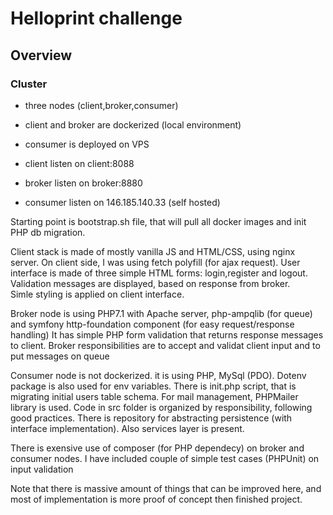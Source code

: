 # Helloprint challenge

## Overview 
### Cluster
*   three nodes (client,broker,consumer)
*   client and broker are dockerized (local environment)
*   consumer is deployed on VPS

* client listen on client:8088
* broker listen on broker:8880
* consumer listen on 146.185.140.33 (self hosted)


Starting point is bootstrap.sh file, that will pull all docker images and init PHP db migration.

Client stack is made of mostly vanilla JS and HTML/CSS, using nginx server. On client side, I was using fetch polyfill (for ajax request). 
User interface is made of three simple HTML forms: login,register and logout. Validation messages are displayed, based on response from broker.  
Simle styling is applied on client interface.

Broker node is using PHP7.1 with Apache server, php-ampqlib (for queue) and symfony http-foundation component (for easy request/response handling)
It has simple PHP form validation that returns response messages to client. Broker responsibilities are to accept and validat client input and to put messages on queue

Consumer node is not dockerized. it is using PHP, MySql (PDO). Dotenv package is also used for env variables. There is init.php script, that is migrating
initial users table schema. For mail management, PHPMailer library is used. Code in src folder is organized by responsibility, following good practices.
There is repository for abstracting persistence (with interface implementation). Also services layer is present. 


There is exensive use of composer (for PHP dependecy) on broker and consumer nodes. 
I have included couple of simple test cases (PHPUnit) on input validation

Note that there is massive amount of things that can be improved here, and most of implementation is more proof of concept then finished project.
